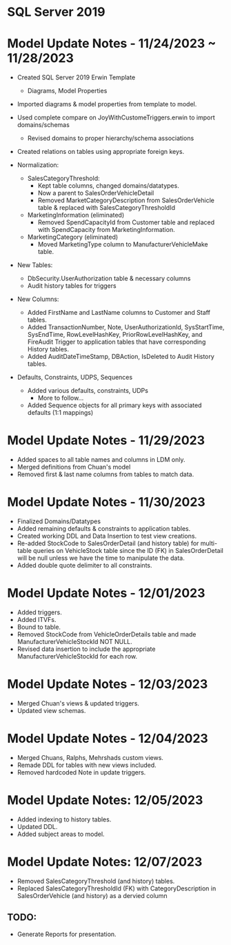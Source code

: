 # SQL Server 2019 
# Model Update Notes - 11/24/2023 ~ 11/28/2023
- Created SQL Server 2019 Erwin Template
  - Diagrams, Model Properties
  
- Imported diagrams & model properties from template to model.
- Used complete compare on JoyWithCustomeTriggers.erwin to import domains/schemas
  - Revised domains to proper hierarchy/schema associations
- Created relations on tables using appropriate foreign keys.

- Normalization:
  - SalesCategoryThreshold:
    - Kept table columns, changed domains/datatypes.
    - Now a parent to SalesOrderVehicleDetail
    - Removed MarketCategoryDescription from SalesOrderVehicle table & replaced with SalesCategoryThresholdId
  - MarketingInformation (eliminated)
    - Removed SpendCapacityId from Customer table and replaced with SpendCapacity from MarketingInformation.
  - MarketingCategory (eliminated)
    - Moved MarketingType column to ManufacturerVehicleMake table.

- New Tables:
  - DbSecurity.UserAuthorization table & necessary columns
  - Audit history tables for triggers

- New Columns:
  - Added FirstName and LastName columns to Customer and Staff tables.
  - Added TransactionNumber, Note, UserAuthorizationId, SysStartTime, SysEndTime, RowLevelHashKey, PriorRowLevelHashKey, and FireAudit Trigger to application tables that have corresponding History tables.
  - Added AuditDateTimeStamp, DBAction, IsDeleted to Audit History tables.

- Defaults, Constraints, UDPS, Sequences
  - Added various defaults, constraints, UDPs
    - More to follow...
  - Added Sequence objects for all primary keys with associated defaults (1:1 mappings)

# Model Update Notes - 11/29/2023
- Added spaces to all table names and columns in LDM only.
- Merged definitions from Chuan's model
- Removed first & last name columns from tables to match data.

# Model Update Notes - 11/30/2023
- Finalized Domains/Datatypes
- Added remaining defaults & constraints to application tables.
- Created working DDL and Data Insertion to test view creations.
- Re-added StockCode to SalesOrderDetail (and history table) for multi-table queries on VehicleStock table since the ID (FK) in SalesOrderDetail will be null unless we have the time to manipulate the data.
- Added double quote delimiter to all constraints.

# Model Update Notes - 12/01/2023
- Added triggers.
- Added ITVFs.
- Bound to table.
- Removed StockCode from VehicleOrderDetails table and made ManufacturerVehicleStockId NOT NULL.
- Revised data insertion to include the appropriate ManufacturerVehicleStockId for each row.

# Model Update Notes - 12/03/2023
- Merged Chuan's views & updated triggers.
- Updated view schemas.

# Model Update Notes - 12/04/2023
- Merged Chuans, Ralphs, Mehrshads custom views.
- Remade DDL for tables with new views included.
- Removed hardcoded Note in update triggers.

# Model Update Notes: 12/05/2023
- Added indexing to history tables.
- Updated DDL.
- Added subject areas to model.

# Model Update Notes: 12/07/2023
- Removed SalesCategoryThreshold (and history) tables.
- Replaced SalesCategoryThresholdId (FK) with CategoryDescription in SalesOrderVehicle (and history) as a dervied column
  
## TODO:
- Generate Reports for presentation.